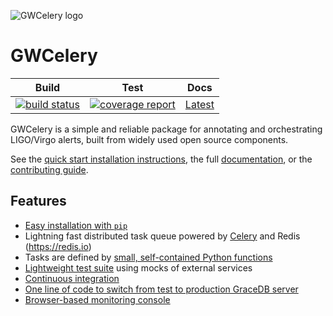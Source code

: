 ![GWCelery logo](doc/_static/logo-0.5x.png)

# GWCelery

| **Build** | **Test** | **Docs** |
| :-: | :-: | :-: |
| [![build status](https://git.ligo.org/emfollow/gwcelery/badges/master/build.svg)](https://git.ligo.org/emfollow/gwcelery/pipelines) | [![coverage report](https://git.ligo.org/emfollow/gwcelery/badges/master/coverage.svg)](https://emfollow.docs.ligo.org/gwcelery/htmlcov) | [Latest](https://emfollow.docs.ligo.org/gwcelery/) |

GWCelery is a simple and reliable package for annotating and orchestrating LIGO/Virgo alerts, built from widely used open source components.

See the [quick start installation instructions](https://emfollow.docs.ligo.org/gwcelery/quickstart.html), the full [documentation](https://emfollow.docs.ligo.org/gwcelery/), or the
[contributing guide](https://emfollow.docs.ligo.org/gwcelery/contributing.html).

## Features

 - [Easy installation with `pip`](https://emfollow.docs.ligo.org/gwcelery/quickstart.html)
 - Lightning fast distributed task queue powered by
   [Celery](http://celeryproject.org) and Redis (https://redis.io)
 - Tasks are defined by [small, self-contained Python functions](https://git.ligo.org/emfollow/gwcelery/tree/master/gwcelery/tasks)
 - [Lightweight test suite](https://git.ligo.org/emfollow/gwcelery/tree/master/gwcelery/tests) using mocks of external services
 - [Continuous integration](https://git.ligo.org/emfollow/gwcelery/pipelines)
 - [One line of code to switch from test to production GraceDB server](https://git.ligo.org/emfollow/gwcelery/blob/master/gwcelery/celery.py)
 - [Browser-based monitoring console](https://emfollow.docs.ligo.org/gwcelery/monitoring.html)
